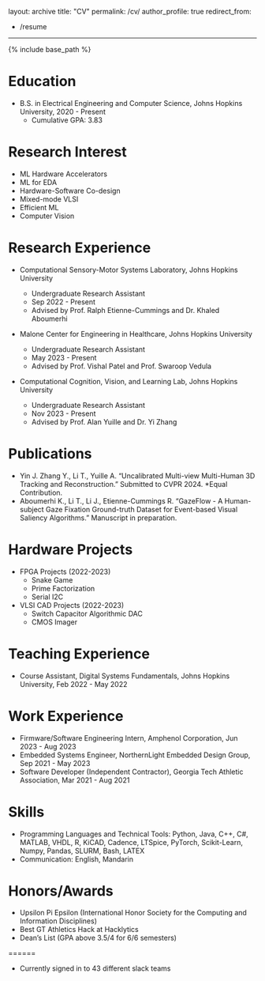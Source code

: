 layout: archive
title: "CV"
permalink: /cv/
author_profile: true
redirect_from:
  - /resume
---

{% include base_path %}

Education
======
* B.S. in Electrical Engineering and Computer Science, Johns Hopkins University, 2020 - Present
  * Cumulative GPA: 3.83

Research Interest
======
* ML Hardware Accelerators
* ML for EDA
* Hardware-Software Co-design
* Mixed-mode VLSI
* Efficient ML
* Computer Vision

Research Experience
======
* Computational Sensory-Motor Systems Laboratory, Johns Hopkins University
  * Undergraduate Research Assistant
  * Sep 2022 - Present
  * Advised by Prof. Ralph Etienne-Cummings and Dr. Khaled Aboumerhi

* Malone Center for Engineering in Healthcare, Johns Hopkins University
  * Undergraduate Research Assistant
  * May 2023 - Present
  * Advised by Prof. Vishal Patel and Prof. Swaroop Vedula

* Computational Cognition, Vision, and Learning Lab, Johns Hopkins University
  * Undergraduate Research Assistant
  * Nov 2023 - Present
  * Advised by Prof. Alan Yuille and Dr. Yi Zhang

Publications
======
* Yin J. Zhang Y., Li T., Yuille A. “Uncalibrated Multi-view Multi-Human 3D Tracking and Reconstruction.” Submitted to CVPR 2024. *Equal Contribution.
* Aboumerhi K., Li T., Li J., Etienne-Cummings R. “GazeFlow - A Human-subject Gaze Fixation Ground-truth Dataset for Event-based Visual Saliency Algorithms.” Manuscript in preparation.

Hardware Projects
======
* FPGA Projects (2022-2023)
  * Snake Game
  * Prime Factorization
  * Serial I2C
* VLSI CAD Projects (2022-2023)
  * Switch Capacitor Algorithmic DAC
  * CMOS Imager

Teaching Experience
======
* Course Assistant, Digital Systems Fundamentals, Johns Hopkins University, Feb 2022 - May 2022

Work Experience
======
* Firmware/Software Engineering Intern, Amphenol Corporation, Jun 2023 - Aug 2023
* Embedded Systems Engineer, NorthernLight Embedded Design Group, Sep 2021 - May 2023
* Software Developer (Independent Contractor), Georgia Tech Athletic Association, Mar 2021 - Aug 2021

Skills
======
* Programming Languages and Technical Tools: Python, Java, C++, C#, MATLAB, VHDL, R, KiCAD, Cadence, LTSpice, PyTorch, Scikit-Learn, Numpy, Pandas, SLURM, Bash, LATEX
* Communication: English, Mandarin

Honors/Awards
======
* Upsilon Pi Epsilon (International Honor Society for the Computing and Information Disciplines)
* Best GT Athletics Hack at Hacklytics
* Dean’s List (GPA above 3.5/4 for 6/6 semesters)

<!-- Service and leadership -->
======
* Currently signed in to 43 different slack teams
